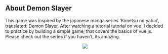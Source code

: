 ## About Demon Slayer

This game was inspired by the japanese manga series 'Kimetsu no yabai', translated: Demon Slayer. After watching a tutorial tutorial on vue, I decided to practice by building a simple game, that covers the basics of vue js. Please check out the series if you haven't, its amazing.

<section align="center">
    <img src="https://github.com/Hrushi11/Demon-slayer/raw/main/assets/main_3.jpg?raw=true">
</section>